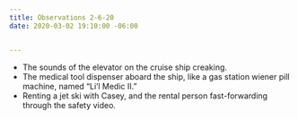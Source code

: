```yaml
---
title: Observations 2-6-20
date: 2020-03-02 19:10:00 -06:00


---
```


- The sounds of the elevator on the cruise ship creaking.
- The medical tool dispenser aboard the ship, like a gas station wiener pill machine, named “Li’l Medic II.”
- Renting a jet ski with Casey, and the rental person fast-forwarding through the safety video.